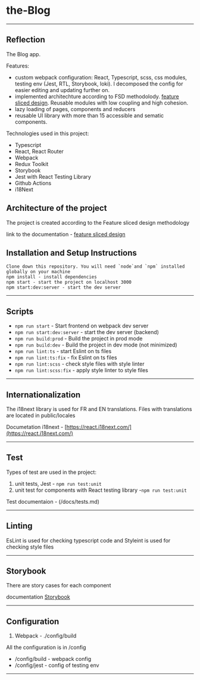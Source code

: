 # the-Blog

---

## Reflection

The Blog app.

Features:

-   custom webpack configuration: React, Typescript, scss, css modules, testing env (Jest, RTL, Storybook, loki). I decomposed the config for easier editing and updating further on.
-   implemented architechture according to FSD methodolody. [feature sliced design](https://feature-sliced.design/docs/get-started/tutorial). Reusable modules with low coupling and high cohesion.
-   lazy loading of pages, components and reducers
-   reusable UI library with more than 15 accessible and sematic components.

Technologies used in this project:

-   Typescript
-   React, React Router
-   Webpack
-   Redux Toolkit
-   Storybook
-   Jest with React Testing Library
-   Github Actions
-   i18Next

## Architecture of the project

The project is created according to the Feature sliced design methodology

link to the documentation - [feature sliced design](https://feature-sliced.design/docs/get-started/tutorial)

## Installation and Setup Instructions

```
Clone down this repository. You will need `node`and `npm` installed globally on your machine
npm install - install dependencies
npm start - start the project on localhost 3000
npm start:dev:server - start the dev server
```

---

## Scripts

-   `npm run start` - Start frontend on webpack dev server
-   `npm run start:dev:server` - start the dev server (backend)
-   `npm run build:prod` - Build the project in prod mode
-   `npm run build:dev` - Build the project in dev mode (not minimized)
-   `npm run lint:ts` - start Eslint on ts files
-   `npm run lint:ts:fix` - fix Eslint on ts files
-   `npm run lint:scss` - check style files with style linter
-   `npm run lint:scss:fix` - apply style linter to style files

---

## Internationalization

The i18next library is used for FR and EN translations.
Files with translations are located in public/locales

Documetation i18next - [https://react.i18next.com/](https://react.i18next.com/)

---

## Test

Types of test are used in the project:

1. unit tests, Jest - `npm run test:unit`
2. unit test for components with React testing library -`npm run test:unit`

Test documentaion - (/docs/tests.md)

---

## Linting

EsLint is used for checking typescript code and Styleint is used for checking style files

---

## Storybook

There are story cases for each component

documentation [Storybook](/docs/storybook.md)

---

## Configuration

1. Webpack - ./config/build

All the configuration is in /config

-   /config/build - webpack config
-   /config/jest - config of testing env

---
